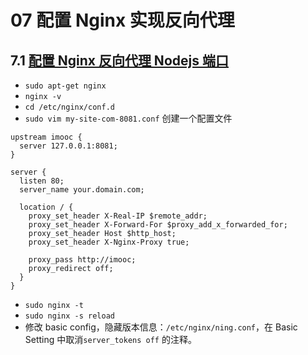 # 07 配置 Nginx 实现反向代理

## 7.1 [配置 Nginx 反向代理 Nodejs 端口](http://coding.imooc.com/lesson/95.html#mid=3153)

- `sudo apt-get nginx`
- `nginx -v`
- `cd /etc/nginx/conf.d`
- `sudo vim my-site-com-8081.conf` 创建一个配置文件

```
upstream imooc {
  server 127.0.0.1:8081;
}

server {
  listen 80;
  server_name your.domain.com;

  location / {
    proxy_set_header X-Real-IP $remote_addr;
    proxy_set_header X-Forward-For $proxy_add_x_forwarded_for;
    proxy_set_header Host $http_host;
    proxy_set_header X-Nginx-Proxy true;

    proxy_pass http://imooc;
    proxy_redirect off;
  }
}
```

- `sudo nginx -t`
- `sudo nginx -s reload`
- 修改 basic config，隐藏版本信息：`/etc/nginx/ning.conf`，在 Basic Setting 中取消`server_tokens off` 的注释。
